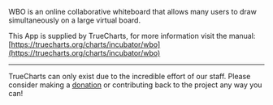 WBO is an online collaborative whiteboard that allows many users to draw simultaneously on a large virtual board.

This App is supplied by TrueCharts, for more information visit the manual: [https://truecharts.org/charts/incubator/wbo](https://truecharts.org/charts/incubator/wbo)

---

TrueCharts can only exist due to the incredible effort of our staff.
Please consider making a [donation](https://truecharts.org/about/sponsor) or contributing back to the project any way you can!
